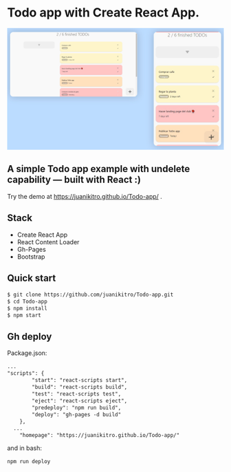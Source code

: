 # Todo app with Create React App.

 <img src="./public/Miniature.jpg" width="1280" title="hover text">
 
## A simple Todo app example with undelete capability — built with React :)

Try the demo at https://juanikitro.github.io/Todo-app/ .

## Stack
- Create React App
- React Content Loader
- Gh-Pages
- Bootstrap

## Quick start
```
$ git clone https://github.com/juanikitro/Todo-app.git
$ cd Todo-app
$ npm install
$ npm start
```

## Gh deploy
Package.json:
```
...
"scripts": {
		"start": "react-scripts start",
		"build": "react-scripts build",
		"test": "react-scripts test",
		"eject": "react-scripts eject",
		"predeploy": "npm run build",
		"deploy": "gh-pages -d build"
	},
  ...
	"homepage": "https://juanikitro.github.io/Todo-app/"
```
and in bash:
```
npm run deploy
```
